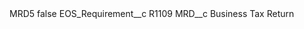 <?xml version="1.0" encoding="UTF-8"?>
<CustomMetadata xmlns="http://soap.sforce.com/2006/04/metadata" xmlns:xsi="http://www.w3.org/2001/XMLSchema-instance" xmlns:xsd="http://www.w3.org/2001/XMLSchema">
    <label>MRD5</label>
    <protected>false</protected>
    <values>
        <field>EOS_Requirement__c</field>
        <value xsi:type="xsd:string">R1109</value>
    </values>
    <values>
        <field>MRD__c</field>
        <value xsi:type="xsd:string">Business Tax Return</value>
    </values>
</CustomMetadata>
